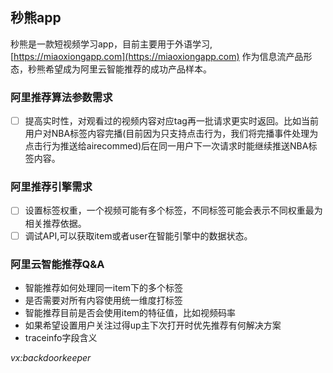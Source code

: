## 秒熊app

秒熊是一款短视频学习app，目前主要用于外语学习,[https://miaoxiongapp.com](https://miaoxiongapp.com) 作为信息流产品形态，秒熊希望成为阿里云智能推荐的成功产品样本。


### 阿里推荐算法参数需求

- [ ] 提高实时性，对观看过的视频内容对应tag再一批请求更实时返回。比如当前用户对NBA标签内容完播(目前因为只支持点击行为，我们将完播事件处理为点击行为推送给airecommed)后在同一用户下一次请求时能继续推送NBA标签内容。


### 阿里推荐引擎需求

- [ ] 设置标签权重，一个视频可能有多个标签，不同标签可能会表示不同权重最为相关推荐依据。
- [ ] 调试API,可以获取item或者user在智能引擎中的数据状态。

### 阿里云智能推荐Q&A
- 智能推荐如何处理同一item下的多个标签
- 是否需要对所有内容使用统一维度打标签
- 智能推荐目前是否会使用item的特征值，比如视频码率
- 如果希望设置用户关注过得up主下次打开时优先推荐有何解决方案
- traceinfo字段含义

*vx:backdoorkeeper*
